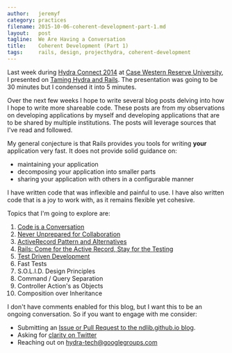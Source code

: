```yaml
---
author:   jeremyf
category: practices
filename: 2015-10-06-coherent-development-part-1.md
layout:   post
tagline:  We Are Having a Conversation
title:    Coherent Development (Part 1)
tags:     rails, design, projecthydra, coherent-development
---
```


Last week during [Hydra Connect 2014](https://wiki.duraspace.org/display/hydra/Hydra+Connect+2+Program) at [Case Western Reserve University](http://www.case.edu/), I presented on [Taming Hydra and Rails](https://speakerdeck.com/jeremyf/taming-hydra-and-rails). The presentation was going to be 30 minutes but I condensed it into 5 minutes.

Over the next few weeks I hope to write several blog posts delving into how I hope to write more shareable code.
These posts are from my observations on developing applications by myself and developing applications that are to be shared by multiple institutions.
The posts will leverage sources that I've read and followed.

My general conjecture is that Rails provides you tools for writing **your** application very fast.
It does not provide solid guidance on:

* maintaining your application
* decomposing your application into smaller parts
* sharing your application with others in a configurable manner

I have written code that was inflexible and painful to use.
I have also written code that is a joy to work with, as it remains flexible yet cohesive.

Topics that I'm going to explore are:

1. [Code is a Conversation](/practices/code-is-a-conversation)
1. [Never Unprepared for Collaboration](/practices/never-unprepared-for-collaboration)
1. [ActiveRecord Pattern and Alternatives](/practices/active-record-pattern-and-alternatives)
1. [Rails: Come for the Active Record, Stay for the Testing](/practices/rails-come-for-the-activerecord-stay-for-the-testing)
1. [Test Driven Development](/practices/my-developoing-philosophy-of-test-driven-development)
1. Fast Tests
1. S.O.L.I.D. Design Principles
1. Command / Query Separation
1. Controller Action's as Objects
1. Composition over Inheritance

I don't have comments enabled for this blog, but I want this to be an ongoing conversation.
So if you want to engage with me consider:

* Submitting an [Issue or Pull Request to the ndlib.github.io blog](https://github.com/ndlib/ndlib.github.io).
* Asking for [clarity on Twitter](https://twitter.com/jeremyfriesen)
* Reaching out on hydra-tech@googlegroups.com
